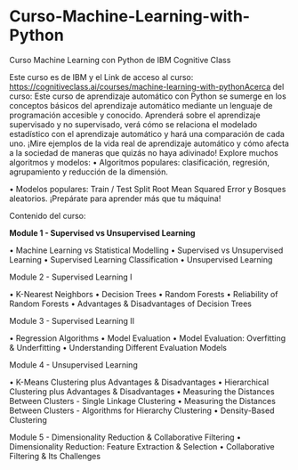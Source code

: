 # Curso-Machine-Learning-with-Python
Curso Machine Learning con Python de IBM Cognitive Class


Este curso es de IBM y el Link de acceso al curso: https://cognitiveclass.ai/courses/machine-learning-with-pythonAcerca del curso:
Este curso de aprendizaje automático con Python se sumerge en los conceptos básicos del aprendizaje automático mediante un lenguaje de programación accesible y conocido. Aprenderá sobre el aprendizaje supervisado y no supervisado, verá cómo se relaciona el modelado estadístico con el aprendizaje automático y hará una comparación de cada uno.
¡Mire ejemplos de la vida real de aprendizaje automático y cómo afecta a la sociedad de maneras que quizás no haya adivinado!
Explore muchos algoritmos y modelos:
•	Algoritmos populares: clasificación, regresión, agrupamiento y reducción de la dimensión.


•	Modelos populares: Train / Test Split Root Mean Squared Error y Bosques aleatorios.
¡Prepárate para aprender más que tu máquina!

Contenido del curso:

**Module 1 - Supervised vs Unsupervised Learning**

•	Machine Learning vs Statistical Modelling
•	Supervised vs Unsupervised Learning 
•	Supervised Learning Classification 
•	Unsupervised Learning 

Module 2 - Supervised Learning I

•	K-Nearest Neighbors 
•	Decision Trees 
•	Random Forests
•	Reliability of Random Forests 
•	Advantages & Disadvantages of Decision Trees 

 Module 3 - Supervised Learning II
 
•	Regression Algorithms 
•	Model Evaluation 
•	Model Evaluation: Overfitting & Underfitting
•	Understanding Different Evaluation Models 

 Module 4 - Unsupervised Learning
 
•	K-Means Clustering plus Advantages & Disadvantages 
•	Hierarchical Clustering plus Advantages & Disadvantages 
•	Measuring the Distances Between Clusters - Single Linkage Clustering 
•	Measuring the Distances Between Clusters - Algorithms for Hierarchy Clustering
•	Density-Based Clustering 


Module 5 - Dimensionality Reduction & Collaborative Filtering
•	Dimensionality Reduction: Feature Extraction & Selection 
•	Collaborative Filtering & Its Challenges 







